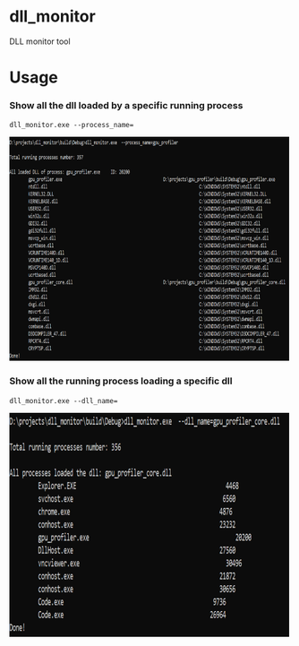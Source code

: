 # dll_monitor
DLL monitor tool

# Usage
### Show all the dll loaded by a specific running process
```
dll_monitor.exe --process_name=
```
<img src="https://github.com/xindzju/dll_monitor/blob/main/assets/monitor_process_dll.png" width="500" height="400" alt="monitor_process_dll"/>

### Show all the running process loading a specific dll
```
dll_monitor.exe --dll_name=
```
<img src="https://github.com/xindzju/dll_monitor/blob/main/assets/monitor_dll_process.png" width="500" height="400" alt="monitor_dll_process"/>
